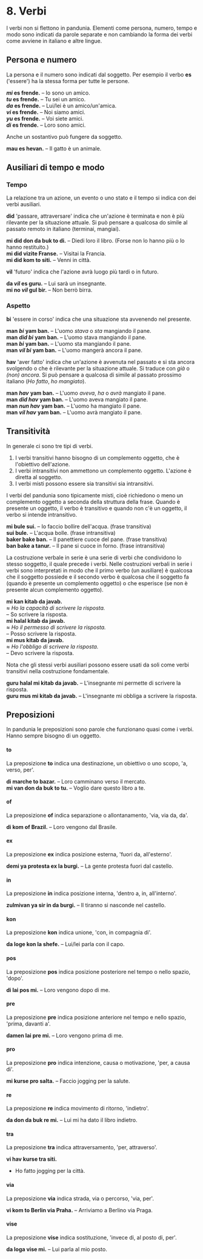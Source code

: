
# 8. Verbi

I verbi non si flettono in pandunia.
Elementi come persona, numero, tempo e modo sono indicati da parole separate
e non cambiando la forma dei verbi come avviene in italiano e altre lingue.

## Persona e numero

La persona e il numero sono indicati dal soggetto.
Per esempio il verbo
**es**
('essere') ha la stessa forma per tutte le persone.

**_mi_ es frende.**
– Io sono un amico.  
**_tu_ es frende.**
– Tu sei un amico.  
**_da_ es frende.**
– Lui/lei è un amico/un'amica.  
**_vi_ es frende.**
– Noi siamo amici.  
**_yu_ es frende.**
– Voi siete amici.  
**_di_ es frende.**
– Loro sono amici.

Anche un sostantivo può fungere da soggetto.

**mau es hevan.**
– Il gatto è un animale.


## Ausiliari di tempo e modo

### Tempo

La relazione tra un azione, un evento o uno stato e il tempo si indica con dei verbi ausiliari.

**did**
'passare, attraversare'
indica che un'azione è terminata e non è più rilevante per la situazione attuale.
Si può pensare a qualcosa do simile al passato remoto in italiano (terminai, mangiai).

**mi did don da buk to di.**
– Diedi loro il libro. (Forse non lo hanno più o lo hanno restituito.)  
**mi did vizite Franse.**
– Visitai la Francia.  
**mi did kom to siti.**
– Venni in città.

**vil**
'futuro'
indica che l'azione avrà luogo più tardi o in futuro.

**da _vil_ es guru.**
– Lui sarà un insegnante.  
**mi no _vil_ gul bir.**
– Non berrò birra.


### Aspetto

**bi**
'essere in corso'
indica che una situazione sta avvenendo nel presente.

**man** ***bi*** **yam ban.**
– L'uomo *stava* o *sta* mangiando il pane.  
**man** ***did bi*** **yam ban.**
– L'uomo stava mangiando il pane.  
**man** ***bi*** **yam ban.**
– L'uomo sta mangiando il pane.  
**man** ***vil bi*** **yam ban.**
– L'uomo mangerà ancora il pane.

**hav**
'aver fatto'
indica che un'azione è avvenuta nel passato e si sta ancora svolgendo o che è rilevante per la situazione attuale.
Si traduce con *già* o *(non) ancora*.
Si può pensare a qualcosa di simile al passato prossimo italiano (_Ho fatto_, _ho mangiato_).

**man** ***hav*** **yam ban.**
– L'uomo *aveva*, *ha* o *avrà* mangiato il pane.  
**man** ***did hav*** **yam ban.**
– L'uomo aveva mangiato il pane.  
**man** ***nun hav*** **yam ban.**
– L'uomo ha mangiato il pane.  
**man** ***vil hav*** **yam ban.**
– L'uomo avrà mangiato il pane.


## Transitività

In generale ci sono tre tipi di verbi.

1. I verbi transitivi hanno bisogno di un complemento oggetto, che è l'obiettivo dell'azione.
2. I verbi intransitivi non ammettono un complemento oggetto. L'azione è diretta al soggetto.
3. I verbi misti possono essere sia transitivi sia intransitivi.

I verbi del pandunia sono tipicamente misti,
cioè richiedono o meno un complemento oggetto a seconda della struttura della frase.
Quando è presente un oggetto, il verbo è transitivo
e quando non c'è un oggetto, il verbo si intende intransitivo.

**mi bule sui.**
– Io faccio bollire dell'acqua. (frase transitiva)  
**sui bule.**
– L'acqua bolle. (frase intransitiva)  
**baker bake ban.**
– Il panettiere cuoce del pane. (frase transitiva)  
**ban bake a tanur.**
– Il pane si cuoce in forno. (frase intransitiva)

La costruzione verbale in serie è una serie di verbi che condividono lo stesso soggetto,
il quale precede i verbi.
Nelle costruzioni verbali in serie i verbi sono interpretati in modo che
il primo verbo (un ausiliare) è qualcosa che il soggetto possiede
e il secondo verbo è qualcosa che il soggetto fa (quando è presente un complemento oggetto)
o che esperisce (se non è presente alcun complemento oggetto).

**mi kan kitab da javab.**  
≈ *Ho la capacità di scrivere la risposta.*  
– So scrivere la risposta.  
**mi halal kitab da javab.**  
≈ *Ho il permesso di scrivere la risposta.*  
– Posso scrivere la risposta.  
**mi mus kitab da javab.**  
≈ *Ho l'obbligo di scrivere la risposta.*  
– Devo scrivere la risposta.

Nota che gli stessi verbi ausiliari possono essere usati da soli come verbi transitivi nella costruzione fondamentale.

**guru halal mi kitab da javab.**
– L'insegnante mi permette di scrivere la risposta.  
**guru mus mi kitab da javab.**
– L'insegnante mi obbliga a scrivere la risposta.



## Preposizioni

In pandunia le preposizioni sono parole che funzionano quasi come i verbi.
Hanno sempre bisogno di un oggetto.

#### to

La preposizione
**to**
indica una destinazione, un obiettivo o uno scopo, 'a, verso, per'.

**di marche to bazar.**
– Loro camminano verso il mercato.  
**mi van don da buk to tu.**
– Voglio dare questo libro a te.


#### of

La preposizione
**of**
indica separazione o allontanamento, 'via, via da, da'.

**di kom of Brazil.**
– Loro vengono dal Brasile.

#### ex

La preposizione
**ex**
indica posizione esterna, 'fuori da, all'esterno'.

**demi ya protesta ex la burgi.**
– La gente protesta fuori dal castello.

#### in

La preposizione
**in**
indica posizione interna, 'dentro a, in, all'interno'.

**zulmivan ya sir in da burgi.**
– Il tiranno si nasconde nel castello.

#### kon

La preposizione
**kon**
indica unione, 'con, in compagnia di'.

**da loge kon la shefe.**
– Lui/lei parla con il capo.

#### pos

La preposizione
**pos**
indica posizione posteriore nel tempo o nello spazio, 'dopo'.

**di lai pos mi.**
– Loro vengono dopo di me.

#### pre

La preposizione
**pre**
indica posizione anteriore nel tempo e nello spazio, 'prima, davanti a'.

**damen lai pre mi.**
– Loro vengono prima di me.

#### pro

La preposizione
**pro**
indica intenzione, causa o motivazione, 'per, a causa di'.

**mi kurse pro salta.**
– Faccio jogging per la salute.

#### re

La preposizione
**re**
indica movimento di ritorno, 'indietro'.

**da don da buk re mi.**
– Lui mi ha dato il libro indietro.

#### tra

La preposizione
**tra**
indica attraversamento, 'per, attraverso'.

**vi hav kurse tra siti.**
- Ho fatto jogging per la città.

#### via

La preposizione
**via**
indica strada, via o percorso, 'via, per'.

**vi kom to Berlin via Praha.**
– Arriviamo a Berlino via Praga.

#### vise

La preposizione
**vise**
indica sostituzione, 'invece di, al posto di, per'.

**da loga vise mi.**
– Lui parla al mio posto.

